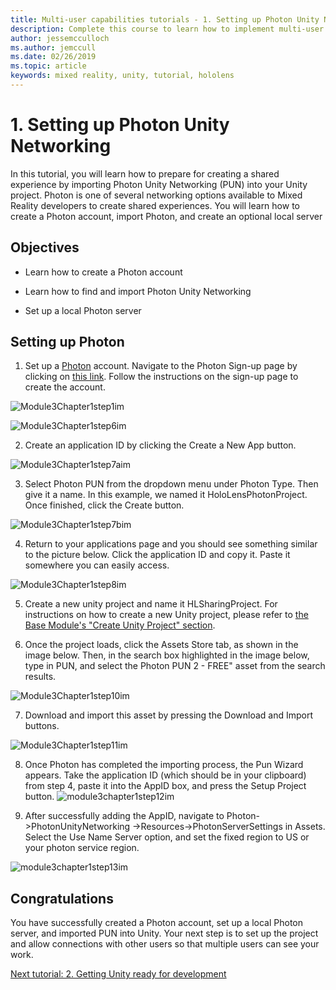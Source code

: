 ```yaml
---
title: Multi-user capabilities tutorials - 1. Setting up Photon Unity Networking
description: Complete this course to learn how to implement multi-user shared experiences within a HoloLens 2 application.
author: jessemcculloch
ms.author: jemccull
ms.date: 02/26/2019
ms.topic: article
keywords: mixed reality, unity, tutorial, hololens
---
```


#  1. Setting up Photon Unity Networking

In this tutorial, you will learn how to prepare for creating a shared experience by importing Photon Unity Networking (PUN) into your Unity project. Photon is one of several networking options available to Mixed Reality developers to create shared experiences. You will learn how to create a Photon account, import Photon, and create an optional local server

## Objectives

* Learn how to create a Photon account

* Learn how to find and import Photon Unity Networking

* Set up a local Photon server

  

## Setting up Photon

1. Set up a [Photon](https://dashboard.photonengine.com/en-US/Account/SignUp) account. Navigate to the Photon Sign-up page by clicking on [this link](https://dashboard.photonengine.com/en-US/Account/SignUp). Follow the instructions on the sign-up page to create the account. 
   

![Module3Chapter1step1im](images/module3chapter1step1im.PNG)

![Module3Chapter1step6im](images/module3chapter1step6im.PNG)

2. Create an application ID by clicking the Create a New App button.

![Module3Chapter1step7aim](images/module3chapter1step7aim.PNG)

3. Select Photon PUN from the dropdown menu under Photon Type. Then give it a name. In this example, we named it HoloLensPhotonProject. Once finished, click the Create button.

![Module3Chapter1step7bim](images/module3chapter1step7bim.PNG)

4. Return to your applications page and you should see something similar to the picture below. Click the application ID and copy it. Paste it somewhere you can easily access.  

![Module3Chapter1step8im](images/module3chapter1step8im.PNG)

5. Create a new unity project and name it HLSharingProject. For instructions on how to create a new Unity project, please refer to [the Base Module's "Create Unity Project" section](https://docs.microsoft.com/en-us/windows/mixed-reality/mrlearning-base-ch1#create-new-unity-project). 

6. Once the project loads, click the Assets Store tab, as shown in the image below. Then, in the search box highlighted in the image below, type in PUN, and select the Photon PUN 2 - FREE" asset from the search results. 

![Module3Chapter1step10im](images/module3chapter1step10im.PNG)

7. Download and import this asset by pressing the Download and Import buttons.

![Module3Chapter1step11im](images/module3chapter1step11im.PNG)

8. Once Photon has completed the importing process, the Pun Wizard appears. Take the application ID (which should be in your clipboard) from step 4, paste it into the AppID box, and press the Setup Project button. 
![module3chapter1step12im](images/module3chapter1step12im.PNG)

9. After successfully adding the AppID, navigate to Photon->PhotonUnityNetworking ->Resources->PhotonServerSettings in Assets. Select the Use Name Server option, and set the fixed region to US or your photon service region.

![module3chapter1step13im](images/module3chapter1step13im.PNG)

## Congratulations

You have successfully created a Photon account, set up a local Photon server, and imported PUN into Unity. Your next step is to set up the project and allow connections with other users so that multiple users can see your work. 

[Next tutorial: 2. Getting Unity ready for development](mrlearning-sharing(photon)-ch2.md)

